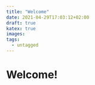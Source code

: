 ```yaml
---
title: "Welcome"
date: 2021-04-29T17:03:12+02:00
draft: true
katex: true
images:
tags:
  - untagged
---
```


# Welcome!



